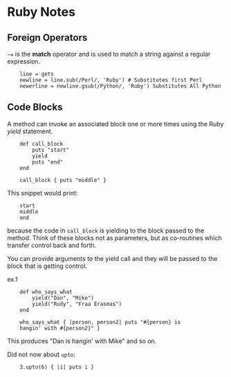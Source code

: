 # Ruby Notes

## Foreign Operators

`~=` is the **match** operator and is used to match a string against a regular expression.

		line = gets
		newline = line.sub(/Perl/, 'Ruby') # Substitutes first Perl
		newerline = newline.gsub(/Python/, 'Ruby') Substitutes All Python

## Code Blocks

A method can invoke an associated block one or more times using the Ruby *yield* statement.

		def call_block
			puts "start"
			yield
			puts "end"
		end

		call_block { puts "middle" }

This snippet would print:

		start
		middle
		end

because the code in `call_block` is yielding to the block passed to the method. Think of these blocks not as parameters, but as co-routines which transfer control back and forth.

You can provide arguments to the yield call and they will be passed to the block that is getting control.

ex.1

		def who_says_what
			yield("Dan", "Mike")
			yield("Rudy", "Fraa Erasmas")
		end

		who_says_what { |person, person2| puts "#{person} is 
		hangin' with #{person2}" }

This produces "Dan is hangin' with Mike" and so on.

Did not now about `upto`:
 
		3.upto(6) { |i| puts i }











